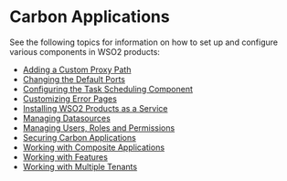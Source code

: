 # Carbon Applications

See the following topics for information on how to set up and configure
various components in WSO2 products:

-   [Adding a Custom Proxy Path](../../administer/adding-a-custom-proxy-path)
-   [Changing the Default Ports](../../administer/changing-the-default-ports)
-   [Configuring the Task Scheduling Component](../../administer/configuring-the-task-scheduling-component)
-   [Customizing Error Pages](../../administer/customizing-error-pages)
-   [Installing WSO2 Products as a Service](../../setup/installing-wso2-products-as-a-service)
-   [Managing Datasources](../../administer/managing-datasources)
-   [Managing Users, Roles and Permissions](../../administer/managing-users-roles-and-permissions)
-   [Securing Carbon Applications](../../administer/securing-carbon-applications)
-   [Working with Composite Applications](../../administer/working-with-composite-applications)
-   [Working with Features](../../administer/working-with-features)
-   [Working with Multiple Tenants](../../administer/working-with-multiple-tenants)
